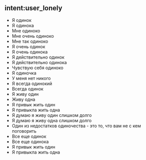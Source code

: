 ## intent:user_lonely
- Я одинок
- Я одинока
- Мне одиноко
- Мне очень одиноко
- Мне так одиноко
- Я очень одинок
- Я очень одинока
- Я действительно одинок
- Я действительно одинока
- Чувствую себя одиноко
- Я одиночка
- У меня нет никого
- Я всегда одинокий
- Всегда одинок
- Я живу один
- Живу одна
- Я привык жить один
- Я привыкла жить одна
- Я думаю я живу один слишком долго
- Я думаю я живу одна слишком долго
- Один из недостатков одиночества - это то, что вам не с кем поговорить
- Все еще одинок
- Все еще одинока
- Я привык жить один
- Я привыкла жить одна
